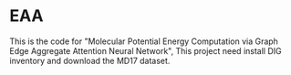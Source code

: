 # EAA
 This is the code for "Molecular Potential Energy Computation via Graph Edge Aggregate Attention Neural Network", This project need install DIG inventory and download the MD17 dataset.
